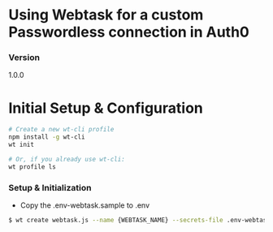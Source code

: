# Using Webtask for a custom Passwordless connection in Auth0


### Version
1.0.0


# Initial Setup & Configuration
```bash
# Create a new wt-cli profile
npm install -g wt-cli
wt init

# Or, if you already use wt-cli:
wt profile ls
```


### Setup & Initialization

- Copy the .env-webtask.sample to .env


```sh
$ wt create webtask.js --name {WEBTASK_NAME} --secrets-file .env-webtask --profile {WEBTASK_PROFILE}
```
